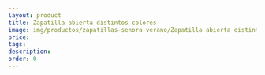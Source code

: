 ```yaml
---
layout: product
title: Zapatilla abierta distintos colores
image: img/productos/zapatillas-senora-verano/Zapatilla abierta distintos colores.webp
price: 
tags: 
description: 
order: 0
---
```

